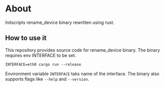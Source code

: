 # About

Initscripts rename_device binary rewritten using rust.

## How to use it

This repository provides source code for rename_device binary. The binary requires env INTERFACE to be set.

```
INTERFACE=eth0 cargo run --release
```

Environment variable ``INTERFACE`` taks name of the interface. The binary also supports flags like ``--help`` and ``--version``.
